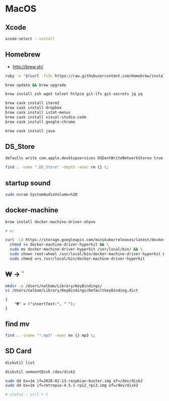 # MacOS

## Xcode

```bash
xcode-select --install
```

## Homebrew

* <http://brew.sh/>

```bash
ruby -e "$(curl -fsSL https://raw.githubusercontent.com/Homebrew/install/master/install)"

brew update && brew upgrade

brew install zsh wget telnet httpie git-lfs git-secrets jq yq

brew cask install iterm2
brew cask install dropbox
brew cask install istat-menus
brew cask install visual-studio-code
brew cask install google-chrome

brew cask install java
```

## DS_Store

```bash
defaults write com.apple.desktopservices DSDontWriteNetworkStores true

find . -name ".DS_Store" -depth -exec rm {} \;
```

## startup sound

```bash
sudo nvram SystemAudioVolume=%20
```

## docker-machine

```bash
brew install docker-machine-driver-xhyve

# or

curl -LO https://storage.googleapis.com/minikube/releases/latest/docker-machine-driver-hyperkit && \
  chmod +x docker-machine-driver-hyperkit && \
  sudo mv docker-machine-driver-hyperkit /usr/local/bin/ && \
  sudo chown root:wheel /usr/local/bin/docker-machine-driver-hyperkit && \
  sudo chmod u+s /usr/local/bin/docker-machine-driver-hyperkit
```

## ₩ -> `

```bash
mkdir -p /Users/nalbam/Library/KeyBindings/
vi /Users/nalbam/Library/KeyBindings/DefaultkeyBinding.dict
```

```dict
{
    "₩" = ("insertText:", "`");
}
```

## find mv

```bash
find . -iname "*.mp3" -exec mv {} mp3 \;
```

## SD Card

```bash
diskutil list

diskutil unmountDisk /dev/disk2

sudo dd bs=1m if=2020-02-13-raspbian-buster.img of=/dev/disk2
sudo dd bs=1m if=retropie-4.5.1-rpi2_rpi3.img of=/dev/disk2

# status : ctrl + t
```

